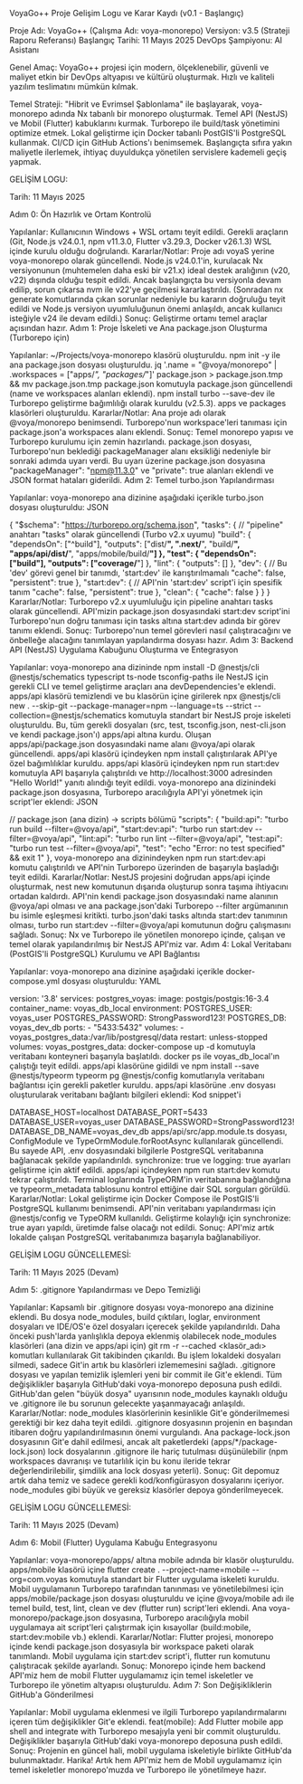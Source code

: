 VoyaGo++ Proje Gelişim Logu ve Karar Kaydı (v0.1 - Başlangıç)

Proje Adı: VoyaGo++ (Çalışma Adı: voya-monorepo)
Versiyon: v3.5 (Strateji Raporu Referansı)
Başlangıç Tarihi: 11 Mayıs 2025
DevOps Şampiyonu: AI Asistanı

Genel Amaç:
VoyaGo++ projesi için modern, ölçeklenebilir, güvenli ve maliyet etkin bir DevOps altyapısı ve kültürü oluşturmak. Hızlı ve kaliteli yazılım teslimatını mümkün kılmak.

Temel Strateji:
"Hibrit ve Evrimsel Şablonlama" ile başlayarak, voya-monorepo adında Nx tabanlı bir monorepo oluşturmak. Temel API (NestJS) ve Mobil (Flutter) kabuklarını kurmak. Turborepo ile build/task yönetimini optimize etmek. Lokal geliştirme için Docker tabanlı PostGIS'li PostgreSQL kullanmak. CI/CD için GitHub Actions'ı benimsemek. Başlangıçta sıfıra yakın maliyetle ilerlemek, ihtiyaç duyuldukça yönetilen servislere kademeli geçiş yapmak.

GELİŞİM LOGU:

Tarih: 11 Mayıs 2025

Adım 0: Ön Hazırlık ve Ortam Kontrolü

Yapılanlar:
Kullanıcının Windows + WSL ortamı teyit edildi.
Gerekli araçların (Git, Node.js v24.0.1, npm v11.3.0, Flutter v3.29.3, Docker v26.1.3) WSL içinde kurulu olduğu doğrulandı.
Kararlar/Notlar:
Proje adı voyaS yerine voya-monorepo olarak güncellendi.
Node.js v24.0.1'in, kurulacak Nx versiyonunun (muhtemelen daha eski bir v21.x) ideal destek aralığının (v20, v22) dışında olduğu tespit edildi. Ancak başlangıçta bu versiyonla devam edilip, sorun çıkarsa nvm ile v22'ye geçilmesi kararlaştırıldı. (Sonradan nx generate komutlarında çıkan sorunlar nedeniyle bu kararın doğruluğu teyit edildi ve Node.js versiyon uyumluluğunun önemi anlaşıldı, ancak kullanıcı isteğiyle v24 ile devam edildi.)
Sonuç: Geliştirme ortamı temel araçlar açısından hazır.
Adım 1: Proje İskeleti ve Ana package.json Oluşturma (Turborepo için)

Yapılanlar:
~/Projects/voya-monorepo klasörü oluşturuldu.
npm init -y ile ana package.json dosyası oluşturuldu.
jq '.name = "@voya/monorepo" | .workspaces = ["apps/*", "packages/*"]' package.json > package.json.tmp && mv package.json.tmp package.json komutuyla package.json güncellendi (name ve workspaces alanları eklendi).
npm install turbo --save-dev ile Turborepo geliştirme bağımlılığı olarak kuruldu (v2.5.3).
apps ve packages klasörleri oluşturuldu.
Kararlar/Notlar:
Ana proje adı olarak @voya/monorepo benimsendi.
Turborepo'nun workspace'leri tanıması için package.json'a workspaces alanı eklendi.
Sonuç: Temel monorepo yapısı ve Turborepo kurulumu için zemin hazırlandı. package.json dosyası, Turborepo'nun beklediği packageManager alanı eksikliği nedeniyle bir sonraki adımda uyarı verdi. Bu uyarı üzerine package.json dosyasına "packageManager": "npm@11.3.0" ve "private": true alanları eklendi ve JSON format hataları giderildi.
Adım 2: Temel turbo.json Yapılandırması

Yapılanlar:
voya-monorepo ana dizinine aşağıdaki içerikle turbo.json dosyası oluşturuldu:
JSON

{
  "$schema": "https://turborepo.org/schema.json",
  "tasks": { // "pipeline" anahtarı "tasks" olarak güncellendi (Turbo v2.x uyumu)
    "build": {
      "dependsOn": ["^build"],
      "outputs": ["dist/**", ".next/**", "build/**", "apps/api/dist/**", "apps/mobile/build/**"]
    },
    "test": {
      "dependsOn": ["build"],
      "outputs": ["coverage/**"]
    },
    "lint": {
      "outputs": []
    },
    "dev": { // Bu 'dev' görevi genel bir tanımdı, 'start:dev' ile karıştırılmamalı
      "cache": false,
      "persistent": true
    },
    "start:dev": { // API'nin 'start:dev' script'i için spesifik tanım
      "cache": false,
      "persistent": true
    },
    "clean": {
      "cache": false
    }
  }
}
Kararlar/Notlar:
Turborepo v2.x uyumluluğu için pipeline anahtarı tasks olarak güncellendi.
API'mizin package.json dosyasındaki start:dev script'ini Turborepo'nun doğru tanıması için tasks altına start:dev adında bir görev tanımı eklendi.
Sonuç: Turborepo'nun temel görevleri nasıl çalıştıracağını ve önbelleğe alacağını tanımlayan yapılandırma dosyası hazır.
Adım 3: Backend API (NestJS) Uygulama Kabuğunu Oluşturma ve Entegrasyon

Yapılanlar:
voya-monorepo ana dizininde npm install -D @nestjs/cli @nestjs/schematics typescript ts-node tsconfig-paths ile NestJS için gerekli CLI ve temel geliştirme araçları ana devDependencies'e eklendi.
apps/api klasörü temizlendi ve bu klasörün içine girilerek npx @nestjs/cli new . --skip-git --package-manager=npm --language=ts --strict --collection=@nestjs/schematics komutuyla standart bir NestJS proje iskeleti oluşturuldu. Bu, tüm gerekli dosyaları (src, test, tsconfig.json, nest-cli.json ve kendi package.json'ı) apps/api altına kurdu.
Oluşan apps/api/package.json dosyasındaki name alanı @voya/api olarak güncellendi.
apps/api klasörü içindeyken npm install çalıştırılarak API'ye özel bağımlılıklar kuruldu.
apps/api klasörü içindeyken npm run start:dev komutuyla API başarıyla çalıştırıldı ve http://localhost:3000 adresinden "Hello World!" yanıtı alındığı teyit edildi.
voya-monorepo ana dizinindeki package.json dosyasına, Turborepo aracılığıyla API'yi yönetmek için script'ler eklendi:
JSON

// package.json (ana dizin) -> scripts bölümü
"scripts": {
  "build:api": "turbo run build --filter=@voya/api",
  "start:dev:api": "turbo run start:dev --filter=@voya/api",
  "lint:api": "turbo run lint --filter=@voya/api",
  "test:api": "turbo run test --filter=@voya/api",
  "test": "echo \"Error: no test specified\" && exit 1"
},
voya-monorepo ana dizinindeyken npm run start:dev:api komutu çalıştırıldı ve API'nin Turborepo üzerinden de başarıyla başladığı teyit edildi.
Kararlar/Notlar:
NestJS projesini doğrudan apps/api içinde oluşturmak, nest new <yol> komutunun dışarıda oluşturup sonra taşıma ihtiyacını ortadan kaldırdı.
API'nin kendi package.json dosyasındaki name alanının @voya/api olması ve ana package.json'daki Turborepo --filter argümanının bu isimle eşleşmesi kritikti.
turbo.json'daki tasks altında start:dev tanımının olması, turbo run start:dev --filter=@voya/api komutunun doğru çalışmasını sağladı.
Sonuç: Nx ve Turborepo ile yönetilen monorepo içinde, çalışan ve temel olarak yapılandırılmış bir NestJS API'miz var.
Adım 4: Lokal Veritabanı (PostGIS'li PostgreSQL) Kurulumu ve API Bağlantısı

Yapılanlar:
voya-monorepo ana dizinine aşağıdaki içerikle docker-compose.yml dosyası oluşturuldu:
YAML

version: '3.8'
services:
  postgres_voyas:
    image: postgis/postgis:16-3.4
    container_name: voyas_db_local
    environment:
      POSTGRES_USER: voyas_user
      POSTGRES_PASSWORD: StrongPassword123!
      POSTGRES_DB: voyas_dev_db
    ports:
      - "5433:5432"
    volumes:
      - voyas_postgres_data:/var/lib/postgresql/data
    restart: unless-stopped
volumes:
  voyas_postgres_data:
docker-compose up -d komutuyla veritabanı konteyneri başarıyla başlatıldı. docker ps ile voyas_db_local'ın çalıştığı teyit edildi.
apps/api klasörüne gidildi ve npm install --save @nestjs/typeorm typeorm pg @nestjs/config komutlarıyla veritabanı bağlantısı için gerekli paketler kuruldu.
apps/api klasörüne .env dosyası oluşturularak veritabanı bağlantı bilgileri eklendi:
Kod snippet'i

DATABASE_HOST=localhost
DATABASE_PORT=5433
DATABASE_USER=voyas_user
DATABASE_PASSWORD=StrongPassword123!
DATABASE_DB_NAME=voyas_dev_db
apps/api/src/app.module.ts dosyası, ConfigModule ve TypeOrmModule.forRootAsync kullanılarak güncellendi. Bu sayede API, .env dosyasındaki bilgilerle PostgreSQL veritabanına bağlanacak şekilde yapılandırıldı. synchronize: true ve logging: true ayarları geliştirme için aktif edildi.
apps/api içindeyken npm run start:dev komutu tekrar çalıştırıldı. Terminal loglarında TypeORM'in veritabanına bağlandığına ve typeorm_metadata tablosunu kontrol ettiğine dair SQL sorguları görüldü.
Kararlar/Notlar:
Lokal geliştirme için Docker Compose ile PostGIS'li PostgreSQL kullanımı benimsendi.
API'nin veritabanı yapılandırması için @nestjs/config ve TypeORM kullanıldı.
Geliştirme kolaylığı için synchronize: true ayarı yapıldı, üretimde false olacağı not edildi.
Sonuç: API'miz artık lokalde çalışan PostgreSQL veritabanımıza başarıyla bağlanabiliyor.


GELİŞİM LOGU GÜNCELLEMESİ:

  Tarih: 11 Mayıs 2025 (Devam)

  Adım 5: .gitignore Yapılandırması ve Depo Temizliği

  Yapılanlar:
  Kapsamlı bir .gitignore dosyası voya-monorepo ana dizinine eklendi. Bu dosya node_modules, build çıktıları, loglar, environment dosyaları ve IDE/OS'e özel dosyaları içerecek şekilde yapılandırıldı.
  Daha önceki push'larda yanlışlıkla depoya eklenmiş olabilecek node_modules klasörleri (ana dizin ve apps/api için) git rm -r --cached <klasör_adı> komutları kullanılarak Git takibinden çıkarıldı. Bu işlem lokaldeki dosyaları silmedi, sadece Git'in artık bu klasörleri izlememesini sağladı.
  .gitignore dosyası ve yapılan temizlik işlemleri yeni bir commit ile Git'e eklendi.
  Tüm değişiklikler başarıyla GitHub'daki voya-monorepo deposuna push edildi. GitHub'dan gelen "büyük dosya" uyarısının node_modules kaynaklı olduğu ve .gitignore ile bu sorunun gelecekte yaşanmayacağı anlaşıldı.
  Kararlar/Notlar:
  node_modules klasörlerinin kesinlikle Git'e gönderilmemesi gerektiği bir kez daha teyit edildi.
  .gitignore dosyasının projenin en başından itibaren doğru yapılandırılmasının önemi vurgulandı.
  Ana package-lock.json dosyasının Git'e dahil edilmesi, ancak alt paketlerdeki (apps/*/package-lock.json) lock dosyalarının .gitignore ile hariç tutulması düşünülebilir (npm workspaces davranışı ve tutarlılık için bu konu ileride tekrar değerlendirilebilir, şimdilik ana lock dosyası yeterli).
  Sonuç: Git depomuz artık daha temiz ve sadece gerekli kod/konfigürasyon dosyalarını içeriyor. node_modules gibi büyük ve gereksiz klasörler depoya gönderilmeyecek.

  GELİŞİM LOGU GÜNCELLEMESİ:

Tarih: 11 Mayıs 2025 (Devam)

Adım 6: Mobil (Flutter) Uygulama Kabuğu Entegrasyonu

Yapılanlar:
voya-monorepo/apps/ altına mobile adında bir klasör oluşturuldu.
apps/mobile klasörü içine flutter create . --project-name=mobile --org=com.voyas komutuyla standart bir Flutter uygulama iskeleti kuruldu.
Mobil uygulamanın Turborepo tarafından tanınması ve yönetilebilmesi için apps/mobile/package.json dosyası oluşturuldu ve içine @voya/mobile adı ile temel build, test, lint, clean ve dev (flutter run) script'leri eklendi.
Ana voya-monorepo/package.json dosyasına, Turborepo aracılığıyla mobil uygulamaya ait script'leri çalıştırmak için kısayollar (build:mobile, start:dev:mobile vb.) eklendi.
Kararlar/Notlar:
Flutter projesi, monorepo içinde kendi package.json dosyasıyla bir workspace paketi olarak tanımlandı.
Mobil uygulama için start:dev script'i, flutter run komutunu çalıştıracak şekilde ayarlandı.
Sonuç: Monorepo içinde hem backend API'miz hem de mobil Flutter uygulamamız için temel iskeletler ve Turborepo ile yönetim altyapısı oluşturuldu.
Adım 7: Son Değişikliklerin GitHub'a Gönderilmesi

Yapılanlar:
Mobil uygulama eklenmesi ve ilgili Turborepo yapılandırmalarını içeren tüm değişiklikler Git'e eklendi.
feat(mobile): Add Flutter mobile app shell and integrate with Turborepo mesajıyla yeni bir commit oluşturuldu.
Değişiklikler başarıyla GitHub'daki voya-monorepo deposuna push edildi.
Sonuç: Projenin en güncel hali, mobil uygulama iskeletiyle birlikte GitHub'da bulunmaktadır.
Harika! Artık hem API'miz hem de Mobil uygulamamız için temel iskeletler monorepo'muzda ve Turborepo ile yönetilmeye hazır.

